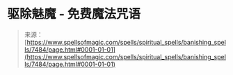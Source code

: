 <!--yml

类别：未分类

日期：2024年06月12日 18:42:32

-->

# 驱除魅魔 - 免费魔法咒语

> 来源：[https://www.spellsofmagic.com/spells/spiritual_spells/banishing_spells/7484/page.html#0001-01-01](https://www.spellsofmagic.com/spells/spiritual_spells/banishing_spells/7484/page.html#0001-01-01)
